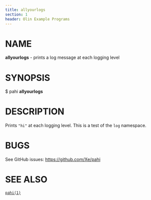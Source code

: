 ```yaml
---
title: allyourlogs
section: 1
header: Olin Example Programs
---
```


NAME
====

**allyourlogs** - prints a log message at each logging level

SYNOPSIS
========

$ pahi **allyourlogs**

DESCRIPTION
===========

Prints `"hi"` at each logging level. This is a test of the `log` namespace.

BUGS
====

See GitHub issues: https://github.com/Xe/pahi

SEE ALSO
========

[`pahi(1)`](/man/pahi.1.md)
